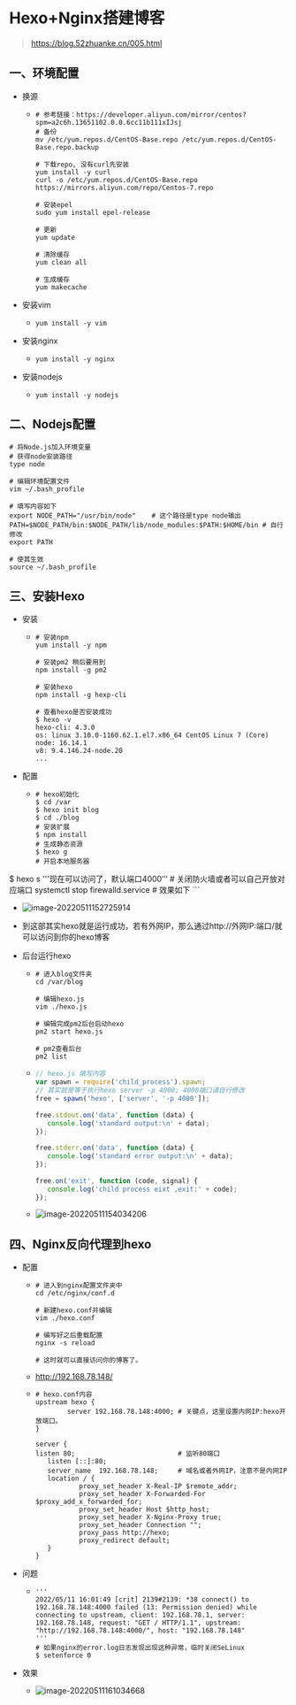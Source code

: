 # Hexo+Nginx搭建博客

> https://blog.52zhuanke.cn/005.html

## 一、环境配置

- 换源

  - ```shell
    # 参考链接：https://developer.aliyun.com/mirror/centos?spm=a2c6h.13651102.0.0.6cc11b111xIJsj
    # 备份
    mv /etc/yum.repos.d/CentOS-Base.repo /etc/yum.repos.d/CentOS-Base.repo.backup
    
    # 下载repo, 没有curl先安装
    yum install -y curl
    curl -o /etc/yum.repos.d/CentOS-Base.repo https://mirrors.aliyun.com/repo/Centos-7.repo
    
    # 安装epel
    sudo yum install epel-release
    
    # 更新
    yum update
    
    # 清除缓存
    yum clean all
    
    # 生成缓存
    yum makecache
    ```

- 安装vim
  - ```shell
    yum install -y vim
    ```

- 安装nginx

  - ```shell
    yum install -y nginx
    ```

- 安装nodejs

  - ```shell
    yum install -y nodejs
    ```

## 二、Nodejs配置

```shell
# 将Node.js加入环境变量
# 获得node安装路径
type node

# 编辑环境配置文件
vim ~/.bash_profile

# 填写内容如下
export NODE_PATH="/usr/bin/node"	# 这个路径是type node输出
PATH=$NODE_PATH/bin:$NODE_PATH/lib/node_modules:$PATH:$HOME/bin # 自行修改
export PATH

# 使其生效
source ~/.bash_profile
```

## 三、安装Hexo

- 安装

  - ```shell
    # 安装npm
    yum install -y npm
    
    # 安装pm2 稍后要用到
    npm install -g pm2
    
    # 安装hexo
    npm install -g hexp-cli
    
    # 查看hexo是否安装成功
    $ hexo -v
    hexo-cli: 4.3.0
    os: linux 3.10.0-1160.62.1.el7.x86_64 CentOS Linux 7 (Core)
    node: 16.14.1
    v8: 9.4.146.24-node.20
    ...
    ```

- 配置

  - ```shell
    # hexo初始化
    $ cd /var
    $ hexo init blog
    $ cd ./blog
    # 安装扩展
    $ npm install
    # 生成静态资源
    $ hexo g
    # 开启本地服务器
$ hexo s
    '''现在可以访问了，默认端口4000‘’‘
    # 关闭防火墙或者可以自己开放对应端口
    systemctl stop firewalld.service
    # 效果如下
    ```
    
  - ![image-20220511152725914](http://raw.staticdn.net/iskeke/images/main/blog/202205111529987.png)
  
  - 到这部其实hexo就是运行成功，若有外网IP，那么通过http://外网IP:端口/就可以访问到你的hexo博客

- 后台运行hexo

  - ```shell
    # 进入blog文件夹
    cd /var/blog
    
    # 编辑hexo.js
    vim ./hexo.js
    
    # 编辑完成pm2后台启动hexo
    pm2 start hexo.js
    
    # pm2查看后台
    pm2 list
    ```

  - ```javascript
    // hexo.js 填写内容
    var spawn = require('child_process').spawn;
    // 其实就是等于执行hexo server -p 4000; 4000端口请自行修改
    free = spawn('hexo', ['server', '-p 4000']);
       
    free.stdout.on('data', function (data) {
       console.log('standard output:\n' + data);
    });
       
    free.stderr.on('data', function (data) {
       console.log('standard error output:\n' + data);
    });
       
    free.on('exit', function (code, signal) {
       console.log('child process eixt ,exit:' + code);
    });
    ```

  - ![image-20220511154034206](http://raw.staticdn.net/iskeke/images/main/blog/202205111540932.png)

## 四、Nginx反向代理到hexo

- 配置

  - ```shell
    # 进入到nginx配置文件夹中
    cd /etc/nginx/conf.d
    
    # 新建hexo.conf并编辑
    vim ./hexo.conf
    
    # 编写好之后重载配置
    nginx -s reload
    
    # 这时就可以直接访问你的博客了。
    ```

  - http://192.168.78.148/

  - ```shell
    # hexo.conf内容
    upstream hexo {
            server 192.168.78.148:4000;	# 关键点，这里设置内网IP:hexo开放端口。
    }
    
    server {
    listen 80;                   		# 监听80端口
       listen [::]:80;
       server_name  192.168.78.148;     # 域名或者外网IP，注意不是内网IP
       location / {
               proxy_set_header X-Real-IP $remote_addr;
               proxy_set_header X-Forwarded-For $proxy_add_x_forwarded_for;
               proxy_set_header Host $http_host;
               proxy_set_header X-Nginx-Proxy true;
               proxy_set_header Connection "";
               proxy_pass http://hexo;
               proxy_redirect default;
       }
    }
    ```

- 问题

  - ```shell
    '''
    2022/05/11 16:01:49 [crit] 2139#2139: *38 connect() to 192.168.78.148:4000 failed (13: Permission denied) while connecting to upstream, client: 192.168.78.1, server: 192.168.78.148, request: "GET / HTTP/1.1", upstream: "http://192.168.78.148:4000/", host: "192.168.78.148"
    '''
    # 如果nginx的error.log日志发现出现这种异常，临时关闭SeLinux
    $ setenforce 0
    ```

- 效果
  
  - ![image-20220511161034668](http://raw.staticdn.net/iskeke/images/main/blog/202205111610197.png)